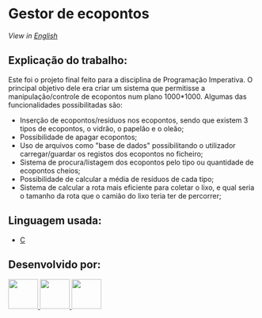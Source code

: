 # Gestor de ecopontos

*View in [English](https://github.com/DiogoMarques2003/GestorCamaraEcopontosCamara/blob/master/Readme-en.md)* 

## Explicação do trabalho:
Este foi o projeto final feito para a disciplina de Programação Imperativa.
O principal objetivo dele era criar um sistema que permitisse a manipulação/controle de ecopontos num plano 1000*1000.
Algumas das funcionalidades possibilitadas são:
- Inserção de ecopontos/resíduos nos ecopontos, sendo que existem 3 tipos de ecopontos, o vidrão, o papelão e o oleão;
- Possibilidade de apagar ecopontos;
- Uso de arquivos como "base de dados" possibilitando o utilizador carregar/guardar os registos dos ecopontos no ficheiro;
- Sistema de procura/listagem dos ecopontos pelo tipo ou quantidade de ecopontos cheios;
- Possibilidade de calcular a média de resíduos de cada tipo;
- Sistema de calcular a rota mais eficiente para coletar o lixo, e qual seria o tamanho da rota que o camião do lixo teria ter de percorrer;

## Linguagem usada:
* [C](https://devdocs.io/c/)

## Desenvolvido por:
<a href="https://github.com/DiogoMarques2003"><img width="60" src="https://github.com/DiogoMarques2003.png" />
<a href="https://github.com/ludgeromiguel"><img width="60" src="https://github.com/ludgeromiguel.png" />
<a href="https://github.com/TerritorialBreak5"><img width="60" src="https://github.com/TerritorialBreak5.png" />